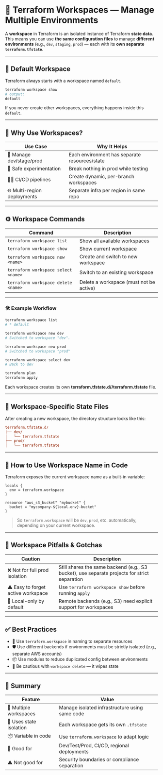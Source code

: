 # 🧭 Terraform Workspaces — Manage Multiple Environments

A **workspace** in Terraform is an isolated instance of Terraform **state data**. This means you can use **the same configuration files** to manage **different environments** (e.g., `dev`, `staging`, `prod`) — each with its **own separate `terraform.tfstate`**.

---

## 🧱 Default Workspace

Terraform always starts with a workspace named `default`.

```bash
terraform workspace show
# output:
default
```

If you never create other workspaces, everything happens inside this `default`.

---

## 🎯 Why Use Workspaces?

| Use Case                    | Why It Helps                                  |
| --------------------------- | --------------------------------------------- |
| 🔄 Manage dev/stage/prod    | Each environment has separate resources/state |
| 🧪 Safe experimentation     | Break nothing in prod while testing           |
| 👨‍💻 CI/CD pipelines          | Create dynamic, per-branch workspaces         |
| 🌐 Multi-region deployments | Separate infra per region in same repo        |

---

## ⚙️ Workspace Commands

| Command                             | Description                             |
| ----------------------------------- | --------------------------------------- |
| `terraform workspace list`          | Show all available workspaces           |
| `terraform workspace show`          | Show current workspace                  |
| `terraform workspace new <name>`    | Create and switch to new workspace      |
| `terraform workspace select <name>` | Switch to an existing workspace         |
| `terraform workspace delete <name>` | Delete a workspace (must not be active) |

---

### 🛠️ Example Workflow

```bash
terraform workspace list
# * default

terraform workspace new dev
# Switched to workspace "dev".

terraform workspace new prod
# Switched to workspace "prod"

terraform workspace select dev
# Back to dev

terraform plan
terraform apply
```

Each workspace creates its own **terraform.tfstate.d/<workspace-name>/terraform.tfstate** file.

---

## 📂 Workspace-Specific State Files

After creating a new workspace, the directory structure looks like this:

```ini
terraform.tfstate.d/
├── dev/
│   └── terraform.tfstate
├── prod/
│   └── terraform.tfstate
```

---

## 🧩 How to Use Workspace Name in Code

Terraform exposes the current workspace name as a built-in variable:

```hcl
locals {
  env = terraform.workspace
}

resource "aws_s3_bucket" "mybucket" {
  bucket = "mycompany-${local.env}-bucket"
}
```

> So `terraform.workspace` will be `dev`, `prod`, etc. automatically, depending on your current workspace.

---

## 🚨 Workspace Pitfalls & Gotchas

| Caution                            | Description                                                                                  |
| ---------------------------------- | -------------------------------------------------------------------------------------------- |
| ❌ Not for full prod isolation     | Still shares the same backend (e.g., S3 bucket), use separate projects for strict separation |
| ⚠️ Easy to forget active workspace | Use `terraform workspace show` before running `apply`                                        |
| 🧪 Local-only by default           | Remote backends (e.g., S3) need explicit support for workspaces                              |

---

## ✅ Best Practices

- 🧼 Use `terraform.workspace` in naming to separate resources
- 🛡️ Use different backends if environments must be strictly isolated (e.g., separate AWS accounts)
- 📦 Use modules to reduce duplicated config between environments
- 🔐 Be cautious with `workspace delete` — it wipes state

---

## 📘 Summary

| Feature                 | Value                                          |
| ----------------------- | ---------------------------------------------- |
| 🔀 Multiple workspaces  | Manage isolated infrastructure using same code |
| 🎯 Uses state isolation | Each workspace gets its own `.tfstate`         |
| 📦 Variable in code     | Use `terraform.workspace` to adapt logic       |
| 🧠 Good for             | Dev/Test/Prod, CI/CD, regional deployments     |
| ⚠️ Not good for         | Security boundaries or compliance separation   |

